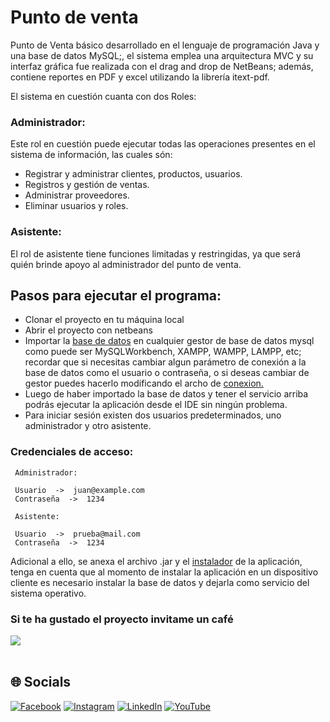 # Punto de venta
Punto de Venta básico desarrollado en el lenguaje de programación Java y una base de datos MySQL;, el sistema emplea una arquitectura MVC y su interfaz gráfica fue realizada con el drag and drop de NetBeans; además, contiene reportes en PDF y excel utilizando la librería itext-pdf.

El sistema en cuestión cuanta con dos Roles:

### Administrador:
Este rol en cuestión puede ejecutar todas las operaciones presentes en el sistema de información, las cuales són: 
* Registrar y administrar clientes, productos, usuarios.
* Registros y gestión de ventas.
* Administrar proveedores.
* Eliminar usuarios y roles.

### Asistente:
El rol de asistente tiene funciones limitadas y restringidas, ya que será quién brinde apoyo al administrador del punto de venta.

## Pasos para ejecutar el programa:
* Clonar el proyecto en tu máquina local
* Abrir el proyecto con netbeans
* Importar la [base de datos](https://github.com/Juan-Carlos-Estevez-Vargas/punto-de-venta-basico-java/tree/master/database) en cualquier gestor de base de datos mysql como puede ser MySQLWorkbench, XAMPP, WAMPP, LAMPP, etc; recordar que si necesitas cambiar algun parámetro de conexión a la base de datos como el usuario o contraseña, o si deseas cambiar de gestor puedes hacerlo modificando el archo de [conexion.](https://github.com/Juan-Carlos-Estevez-Vargas/punto-de-venta-basico-java/blob/master/src/juan/estevez/sistemaventa/modelo/Conexion.java)
* Luego de haber importado la base de datos y tener el servicio arriba podrás ejecutar la aplicación desde el IDE sin ningún problema.
* Para iniciar sesión existen dos usuarios predeterminados, uno administrador y otro asistente.

### Credenciales de acceso:
``` batch
 Administrador:
 
 Usuario  ->  juan@example.com
 Contraseña  ->  1234
 
 Asistente:
 
 Usuario  ->  prueba@mail.com
 Contraseña  ->  1234
```

Adicional a ello, se anexa el archivo .jar y el [instalador](https://github.com/Juan-Carlos-Estevez-Vargas/punto-de-venta-basico-java/tree/master/Sistema%20Ventas) de la aplicación, tenga en cuenta que al momento de instalar la aplicación en un dispositivo cliente es necesario instalar la base de datos y dejarla como servicio del sistema operativo.

### Si te ha gustado el proyecto invitame un café
<div align="left">
  <a href="https://paypal.me/JEstevezVargas" target="_blank" style="display: inline-block;">
    <img
      src="https://img.shields.io/badge/Donate-Buy%20Me%20A%20Coffee-orange.svg?style=flat-square&logo=buymeacoffee" 
      align="center"
     />
  </a>
</div>
<br />

## 🌐 Socials 
[![Facebook](https://img.shields.io/badge/Facebook-%231877F2.svg?logo=Facebook&logoColor=white)](https://facebook.com/juancarlos.estevezvargas.98) [![Instagram](https://img.shields.io/badge/Instagram-%23E4405F.svg?logo=Instagram&logoColor=white)](https://instagram.com/juankestevez) [![LinkedIn](https://img.shields.io/badge/LinkedIn-%230077B5.svg?logo=linkedin&logoColor=white)](https://linkedin.com/in/juan-carlos-estevez-vargas) [![YouTube](https://img.shields.io/badge/YouTube-%23FF0000.svg?logo=YouTube&logoColor=white)](https://youtube.com/@JuanCarlosEstevezVargas)
